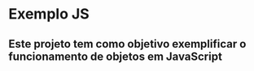 # Exemplo JS

## Este projeto tem como objetivo exemplificar o funcionamento de objetos em JavaScript